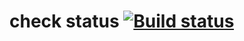 # check status [![Build status](https://ci.appveyor.com/api/projects/status/8xpl2wpns6k14m55/branch/main?svg=true)](https://ci.appveyor.com/project/valeriiakraft/bdd-one/branch/main)
